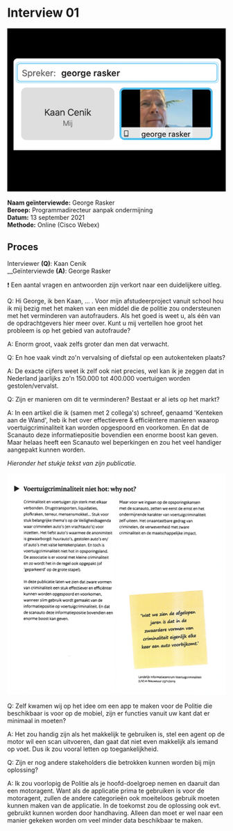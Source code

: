 # Interview 01

![](../../.gitbook/assets/gesprek-george-02.png)

**Naam geïnterviewde:** George Rasker \
**Beroep:** Programmadirecteur aanpak ondermijning \
**Datum:** 13 september 2021\
**Methode:** Online (Cisco Webex)

## Proces

Interviewer **(Q)**: Kaan Cenik \
__Geïnterviewde **(A)**: George Rasker

❗ Een aantal vragen en antwoorden zijn verkort naar een duidelijkere uitleg.

Q: Hi George, ik ben Kaan, ... . Voor mijn afstudeerproject vanuit school hou ik mij bezig met het maken van een middel die de politie zou ondersteunen met het verminderen van autofrauders. Als het goed is weet u, als één van de opdrachtgevers hier meer over. Kunt u mij vertellen hoe groot het probleem is op het gebied van autofraude?

A: Enorm groot, vaak zelfs groter dan men dat verwacht.

Q: En hoe vaak vindt zo'n vervalsing of diefstal op een autokenteken plaats?

A: De exacte cijfers weet ik zelf ook niet precies, wel kan ik je zeggen dat in Nederland jaarlijks zo'n 150.000 tot 400.000 voertuigen worden gestolen/vervalst.

Q: Zijn er manieren om dit te verminderen? Bestaat er al iets op het markt?

A: In een artikel die ik (samen met 2 collega's) schreef, genaamd 'Kenteken aan de Wand', heb ik het over effectievere & efficiëntere manieren waarop voertuigcriminaliteit kan worden opgespoord en voorkomen. En dat de Scanauto deze informatiepositie bovendien een enorme boost kan geven. Maar helaas heeft een Scanauto wel beperkingen en zou het veel handiger aangepakt kunnen worden.

_Hieronder het stukje tekst van zijn publicatie._

![](<../../.gitbook/assets/image (1) (1).png>)

Q: Zelf kwamen wij op het idee om een app te maken voor de Politie die beschikbaar is voor op de mobiel, zijn er functies vanuit uw kant dat er minimaal in moeten?

A: Het zou handig zijn als het makkelijk te gebruiken is, stel een agent op de motor wil een scan uitvoeren, dan gaat dat niet even makkelijk als iemand op voet. Dus ik zou vooral letten op toegankelijkheid.

Q: Zijn er nog andere stakeholders die betrokken kunnen worden bij mijn oplossing?

A: Ik zou voorlopig de Politie als je hoofd-doelgroep nemen en daaruit dan een motoragent. Want als de applicatie prima te gebruiken is voor de motoragent, zullen de andere categorieën ook moeiteloos gebruik moeten kunnen maken van de applicatie. In de toekomst zou de oplossing ook evt. gebruikt kunnen worden door handhaving. Alleen dan moet er wel naar een manier gekeken worden om veel minder data beschikbaar te maken.
